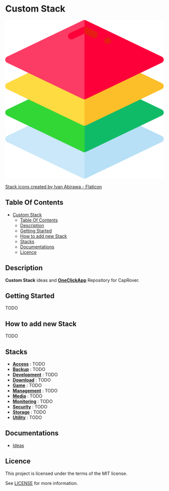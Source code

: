 # Custom Stack

![Icon](./icon.png)

[Stack icons created by Ivan Abirawa - Flaticon](https://www.flaticon.com/free-icons/stack)

## Table Of Contents

- [Custom Stack](#custom-stack)
  - [Table Of Contents](#table-of-contents)
  - [Description](#description)
  - [Getting Started](#getting-started)
  - [How to add new Stack](#how-to-add-new-stack)
  - [Stacks](#stacks)
  - [Documentations](#documentations)
  - [Licence](#licence)

## Description

**Custom Stack** ideas and **[OneClickApp](https://github.com/caprover/one-click-apps)** Repository for CapRover.

## Getting Started

TODO

## How to add new Stack

TODO

## Stacks

- **[Access](./stacks/access/README.md)** : TODO
- **[Backup](./stacks/backup/README.md)** : TODO
- **[Development](./stacks/development/README.md)** : TODO
- **[Download](./stacks/download/README.md)** : TODO
- **[Game](./stacks/game/README.md)** : TODO
- **[Management](./stacks/management/README.md)** : TODO
- **[Media](./stacks/media/README.md)** : TODO
- **[Monitoring](./stacks/monitoring/README.md)** : TODO
- **[Security](./stacks/security/README.md)** : TODO
- **[Storage](./stacks/storage/README.md)** : TODO
- **[Utility](./stacks/utility/README.md)** : TODO

## Documentations

- [Ideas](./docs/ideas.md)

## Licence

This project is licensed under the terms of the MIT license.

See [LICENSE](./LICENCE) for more information.
